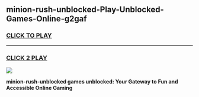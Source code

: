 
## minion-rush-unblocked-Play-Unblocked-Games-Online-g2gaf
<h3>
<a href="https://premium76.site?title=minion-rush-unblocked&ref=25A">CLICK TO PLAY</a></h3>
<hr>

<h3>
<a href="https://premium76.site?title=minion-rush-unblocked&ref=25A">CLICK 2 PLAY</a>
  
</h3>

<a href="https://premium76.site?title=minion-rush-unblocked&ref=25A"><img src="https://clearcache.store/games.png"></a>


**minion-rush-unblocked games unblocked: Your Gateway to Fun and Accessible Online Gaming**
